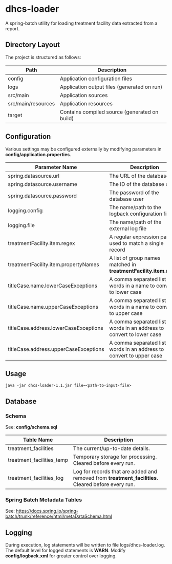 # dhcs-loader
A spring-batch utility for loading treatment facility data extracted from a report.

## Directory Layout

The project is structured as follows:

| Path | Description |
| ---- | ----------- |
| config | Application configuration files |
| logs | Application output files (generated on run) |
| src/main | Application sources |
| src/main/resources | Application resources |
| target | Contains compiled source (generated on build) |

## Configuration

Various settings may be configured externally by modifying parameters in **config/application.properties**.

| Parameter Name | Description |
| -------------- | ----------- |
| spring.datasource.url | The URL of the database |
| spring.datasource.username | The ID of the database user |
| spring.datasource.password | The password of the database user |
| logging.config | The name/path to the logback configuration file |
| logging.file | The name/path of the external log file |
| treatmentFacility.item.regex | A regular expression pattern used to match a single record |
| treatmentFacility.item.propertyNames | A list of group names matched in **treatmentFacility.item.regex** |
| titleCase.name.lowerCaseExceptions | A comma separated list of words in a name to convert to lower case |
| titleCase.name.upperCaseExceptions | A comma separated list of words in a name to convert to upper case |
| titleCase.address.lowerCaseExceptions | A comma separated list of words in an address to convert to lower case |
| titleCase.address.upperCaseExceptions | A comma separated list of words in an address to convert to upper case |

## Usage
```
java -jar dhcs-loader-1.1.jar file=<path-to-input-file>
```

## Database

### Schema

See: **config/schema.sql**

| Table Name | Description |
| ---------- | ----------- |
| treatment_facilities | The current/up-to-date details. |
| treatment_facilities_temp | Temporary storage for processing. Cleared before every run. |
| treatment_facilities_log | Log for records that are added and removed from **treatment_facilities**. Cleared before every run. |

### Spring Batch Metadata Tables

See: https://docs.spring.io/spring-batch/trunk/reference/html/metaDataSchema.html

## Logging

During execution, log statements will be written to file logs/dhcs-loader.log. The default level for logged statements is **WARN**. Modify **config/logback.xml** for greater control over logging.
